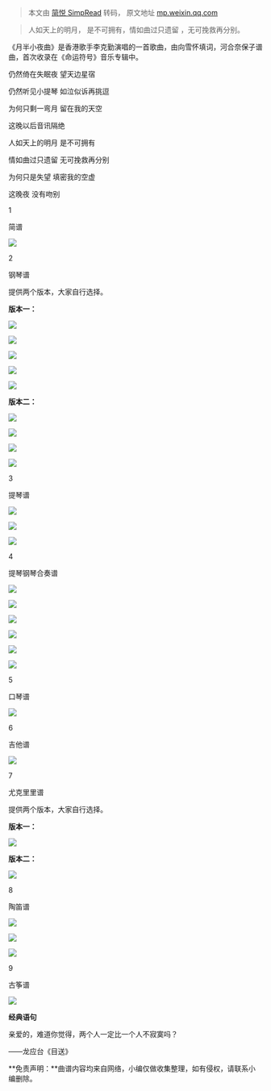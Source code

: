 > 本文由 [简悦 SimpRead](http://ksria.com/simpread/) 转码， 原文地址 [mp.weixin.qq.com](https://mp.weixin.qq.com/s?src=11×tamp=1638112416&ver=3464&signature=zqcCeWt3hfllrRSqBssZr2dJMshToX55os3OZkvvyguUcQ4f29b19JNSDxwjjUb8wqsgp-srvFQfqZKiLusxqol8T5yrO5XqE*fA-ZW6qWV4WCw2bOVJKWI*kKRC0bVw&new=1)

> 人如天上的明月， 是不可拥有，情如曲过只遗留 ，无可挽救再分别。

《月半小夜曲》是香港歌手李克勤演唱的一首歌曲，由向雪怀填词，河合奈保子谱曲，首次收录在《命运符号》音乐专辑中。

仍然倚在失眠夜 望天边星宿

仍然听见小提琴 如泣似诉再挑逗

为何只剩一弯月 留在我的天空

这晚以后音讯隔绝

人如天上的明月 是不可拥有

情如曲过只遗留 无可挽救再分别

为何只是失望 填密我的空虚

这晚夜 没有吻别

1  

简谱  

![](https://mmbiz.qpic.cn/mmbiz_png/xBk0lhNrJobuopHicpV8NEqs4lv5ZicUkORTLRhJHF6V3hcMUibUHaCXB23nrZFiaWVZribpIv7XyPAhZjQ8MvCFXWQ/640?wx_fmt=png)

2

钢琴谱  

提供两个版本，大家自行选择。

**版本一：**

![](https://mmbiz.qpic.cn/mmbiz_png/xBk0lhNrJobuopHicpV8NEqs4lv5ZicUkOO3CK3K3A7kuGJQYyNM043lrMAU4VnIibxsj5gPrt2HyO7ibkD4stYoAQ/640?wx_fmt=gif)

![](https://mmbiz.qpic.cn/mmbiz_png/xBk0lhNrJobuopHicpV8NEqs4lv5ZicUkOgsswaVXfAAKFPrPasN22h1uUIU8icicM0Urqk6eLq4fHxxOQDRvfPEaA/640?wx_fmt=gif)

![](https://mmbiz.qpic.cn/mmbiz_png/xBk0lhNrJobuopHicpV8NEqs4lv5ZicUkO7uHy3oXjwIXv1Hgafvo0zBPWT3ib2aEGSL5wGxEYf6U8dtibguzn1M7Q/640?wx_fmt=gif)

![](https://mmbiz.qpic.cn/mmbiz_png/xBk0lhNrJobuopHicpV8NEqs4lv5ZicUkOicUGJMBGFmP8h6ibkymo9hB0TgmicecsPrITuVgK9UBpfnmJk5jP9EuGw/640?wx_fmt=gif)

![](https://mmbiz.qpic.cn/mmbiz_png/xBk0lhNrJobuopHicpV8NEqs4lv5ZicUkOSwibIIzZ5bZJ9woQfqickUWSXOWu88GfPb3d77K95getsjo7YHxDsz0A/640?wx_fmt=gif)

**版本二：**

![](https://mmbiz.qpic.cn/mmbiz_png/xBk0lhNrJobuopHicpV8NEqs4lv5ZicUkOSBFThhSN8zrdCI6Qok4MyB8MMSicSdTwd9YrOdDkrGF0mzWnWXViaX9Q/640?wx_fmt=png)

![](https://mmbiz.qpic.cn/mmbiz_png/xBk0lhNrJobuopHicpV8NEqs4lv5ZicUkOicgqmxdwk3MlLKfFqEIHOgdZ5Trlwaf9aXGEGks6EtLHL3CyLpNDaXQ/640?wx_fmt=png)

![](https://mmbiz.qpic.cn/mmbiz_png/xBk0lhNrJobuopHicpV8NEqs4lv5ZicUkOOX6sORSB4TYLWibtvp9hIVZpvZzyNySySyAEnMvZh4IJy68jo8lftuQ/640?wx_fmt=png)

![](https://mmbiz.qpic.cn/mmbiz_png/xBk0lhNrJobuopHicpV8NEqs4lv5ZicUkOcF76EAdW2e9B3fmUwxHyIw97xU4vMaGFhQR9lgg8xlibTCjEwM50bYw/640?wx_fmt=png)

3

提琴谱  

![](https://mmbiz.qpic.cn/mmbiz_jpg/xBk0lhNrJobuopHicpV8NEqs4lv5ZicUkOvCBoqFWFrxSA9uRpVHlbNicpvw59beg4FJPicSzLgvU7RSIkwlKONEtA/640?wx_fmt=jpeg)

![](https://mmbiz.qpic.cn/mmbiz_jpg/xBk0lhNrJobuopHicpV8NEqs4lv5ZicUkOv0tX4TqDkdaPWzL5GX5FctOtILmUYsxcpbVMrIzJric8MMunWFgy50Q/640?wx_fmt=jpeg)

![](https://mmbiz.qpic.cn/mmbiz_jpg/xBk0lhNrJobuopHicpV8NEqs4lv5ZicUkOwiboUnlSJDJLVbjnicKN4GAzQiauSMzZKAVJ3XZPmEd8iaqycmYyaDgAkw/640?wx_fmt=jpeg)

4  

提琴钢琴合奏谱  

![](https://mmbiz.qpic.cn/mmbiz_jpg/xBk0lhNrJobuopHicpV8NEqs4lv5ZicUkOhLJGxibw5ROuyeMugDibt7NicLIN6oP4g4qviaL8ZHibZ9WKRuu4GXtAqQQ/640?wx_fmt=jpeg)

![](https://mmbiz.qpic.cn/mmbiz_jpg/xBk0lhNrJobuopHicpV8NEqs4lv5ZicUkOohSPicu2t5JOKlNV9pRWKkvRKRgGQU27YoeEIdxpLq6ibdJo2vNLjhXw/640?wx_fmt=jpeg)

![](https://mmbiz.qpic.cn/mmbiz_jpg/xBk0lhNrJobuopHicpV8NEqs4lv5ZicUkOCibo7AQoQtdLxAwhgWicvcFziaNKt9S7YN973u7snzV6oYcfq92h7hGzQ/640?wx_fmt=jpeg)

![](https://mmbiz.qpic.cn/mmbiz_jpg/xBk0lhNrJobuopHicpV8NEqs4lv5ZicUkOibq2XjXarLicz55FzGzlJBibJOjloLDPr8ytl9pWHNvr1wKua7Fudib9KA/640?wx_fmt=jpeg)

![](https://mmbiz.qpic.cn/mmbiz_jpg/xBk0lhNrJobuopHicpV8NEqs4lv5ZicUkOFuNibRbPJ6LjJzMrOfe0GgepwvvFnzKZHD1TVHFND5ByTl6CqRNThpw/640?wx_fmt=jpeg)

![](https://mmbiz.qpic.cn/mmbiz_jpg/xBk0lhNrJobuopHicpV8NEqs4lv5ZicUkOHnYavf4zOiaZGLibocndkzMwicTYU5aVDhmsxzmt5edeVtCSFKlPdrB6Q/640?wx_fmt=jpeg)

5  

口琴谱  

![](https://mmbiz.qpic.cn/mmbiz_jpg/xBk0lhNrJobuopHicpV8NEqs4lv5ZicUkO2EZ7JiaqEzySn6GulPdSgGhedG17zaTKBxZolhO19ehkoJ9b24j5nFQ/640?wx_fmt=jpeg)

6

吉他谱  

![](https://mmbiz.qpic.cn/mmbiz_jpg/xBk0lhNrJobuopHicpV8NEqs4lv5ZicUkOHNibKdKqJgOwicDbmCoicRGTT8Swva3icVtV7Jx49HosCx66nLxSgIb7EQ/640?wx_fmt=jpeg)

7  

尤克里里谱  

提供两个版本，大家自行选择。

**版本一：**

![](https://mmbiz.qpic.cn/mmbiz_jpg/xBk0lhNrJobuopHicpV8NEqs4lv5ZicUkOgUXLaaLnrvicntZiaeAfWmKDfyq5WDaovAqzxVML9CQ9ASzGsCUVAzibA/640?wx_fmt=jpeg)

**版本二：**

![](https://mmbiz.qpic.cn/mmbiz_jpg/xBk0lhNrJobuopHicpV8NEqs4lv5ZicUkOLfy1c657CxC13Mx0Yd410eRBLM6UmgAiaqmHLVFICibOldxUSKM6wZSg/640?wx_fmt=jpeg)

8  

陶笛谱  

![](https://mmbiz.qpic.cn/mmbiz_jpg/xBk0lhNrJobuopHicpV8NEqs4lv5ZicUkOXepQ6UwniaynibtBbUD4DNamohbYR0nJ8VtaDM06f5LOgqwO7FWrt8iaA/640?wx_fmt=jpeg)

![](https://mmbiz.qpic.cn/mmbiz_jpg/xBk0lhNrJobuopHicpV8NEqs4lv5ZicUkOicYz8xibp1zlJ1H9CUf2eFxtSZYibdwZl8GEzDibm4LtvDmJWyqc5ibJvRQ/640?wx_fmt=jpeg)

![](https://mmbiz.qpic.cn/mmbiz_jpg/xBk0lhNrJobuopHicpV8NEqs4lv5ZicUkOpQLj9FmeD0gvZr4urVtlW5pMRBibhr8dEYwo2TibM2rTpC83xqIvQ1rg/640?wx_fmt=jpeg)

9  

古筝谱  

![](https://mmbiz.qpic.cn/mmbiz_jpg/xBk0lhNrJobuopHicpV8NEqs4lv5ZicUkOue2tLia5vJibCq9hgnibakPKpr7ibGkfL2Vo9JHKUGicORtIJUDyc9IiaUTw/640?wx_fmt=jpeg)

  

**经典语句**

  

亲爱的，难道你觉得，两个人一定比一个人不寂寞吗？

——龙应台《目送》

  

**免责声明：**曲谱内容均来自网络，小编仅做收集整理，如有侵权，请联系小编删除。